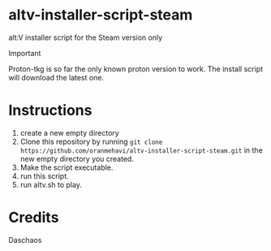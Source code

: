 # altv-installer-script-steam
alt:V installer script for the Steam version only

> [!IMPORTANT]  
> Proton-tkg is so far the only known proton version to work.
> The install script will download the latest one.

# Instructions
1. create a new empty directory
2. Clone this repository by running `git clone https://github.com/oranmehavi/altv-installer-script-steam.git` in the new empty directory you created.
3. Make the script executable.
4. run this script.
5. run altv.sh to play.

# Credits
Daschaos
